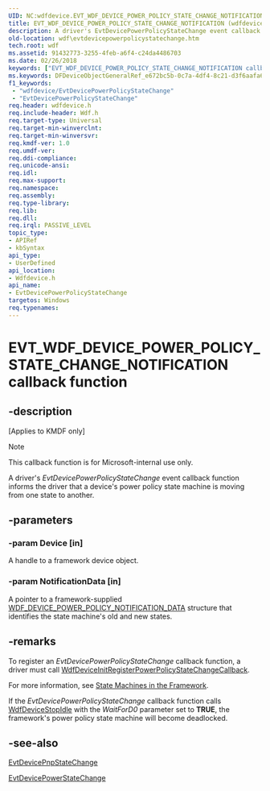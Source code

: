 ```yaml
---
UID: NC:wdfdevice.EVT_WDF_DEVICE_POWER_POLICY_STATE_CHANGE_NOTIFICATION
title: EVT_WDF_DEVICE_POWER_POLICY_STATE_CHANGE_NOTIFICATION (wdfdevice.h)
description: A driver's EvtDevicePowerPolicyStateChange event callback function informs the driver that a device's power policy state machine is moving from one state to another.
old-location: wdf\evtdevicepowerpolicystatechange.htm
tech.root: wdf
ms.assetid: 91432773-3255-4feb-a6f4-c24da4486703
ms.date: 02/26/2018
keywords: ["EVT_WDF_DEVICE_POWER_POLICY_STATE_CHANGE_NOTIFICATION callback function"]
ms.keywords: DFDeviceObjectGeneralRef_e672bc5b-0c7a-4df4-8c21-d3f6aafa6fb8.xml, EVT_WDF_DEVICE_POWER_POLICY_STATE_CHANGE_NOTIFICATION, EVT_WDF_DEVICE_POWER_POLICY_STATE_CHANGE_NOTIFICATION callback, EvtDevicePowerPolicyStateChange, EvtDevicePowerPolicyStateChange callback function, kmdf.evtdevicepowerpolicystatechange, wdf.evtdevicepowerpolicystatechange, wdfdevice/EvtDevicePowerPolicyStateChange
f1_keywords:
 - "wdfdevice/EvtDevicePowerPolicyStateChange"
 - "EvtDevicePowerPolicyStateChange"
req.header: wdfdevice.h
req.include-header: Wdf.h
req.target-type: Universal
req.target-min-winverclnt: 
req.target-min-winversvr: 
req.kmdf-ver: 1.0
req.umdf-ver: 
req.ddi-compliance: 
req.unicode-ansi: 
req.idl: 
req.max-support: 
req.namespace: 
req.assembly: 
req.type-library: 
req.lib: 
req.dll: 
req.irql: PASSIVE_LEVEL
topic_type:
- APIRef
- kbSyntax
api_type:
- UserDefined
api_location:
- Wdfdevice.h
api_name:
- EvtDevicePowerPolicyStateChange
targetos: Windows
req.typenames: 
---
```


# EVT_WDF_DEVICE_POWER_POLICY_STATE_CHANGE_NOTIFICATION callback function


## -description


<p class="CCE_Message">[Applies to KMDF only]</p>

>[!NOTE]
>This callback function is for Microsoft-internal use only.

A driver's <i>EvtDevicePowerPolicyStateChange</i> event callback function informs the driver that a device's power policy state machine is moving from one state to another.


## -parameters




### -param Device [in]

A handle to a framework device object.


### -param NotificationData [in]

A pointer to a framework-supplied <a href="https://docs.microsoft.com/windows-hardware/drivers/ddi/wdfdevice/ns-wdfdevice-_wdf_device_power_policy_notification_data">WDF_DEVICE_POWER_POLICY_NOTIFICATION_DATA</a> structure that identifies the state machine's old and new states.


## -remarks



To register an <i>EvtDevicePowerPolicyStateChange</i> callback function, a driver must call <a href="https://docs.microsoft.com/windows-hardware/drivers/ddi/wdfdevice/nf-wdfdevice-wdfdeviceinitregisterpowerpolicystatechangecallback">WdfDeviceInitRegisterPowerPolicyStateChangeCallback</a>.

For more information, see <a href="https://docs.microsoft.com/windows-hardware/drivers/wdf/state-machines-in-the-framework">State Machines in the Framework</a>.

If the <i>EvtDevicePowerPolicyStateChange</i> callback function calls <a href="https://docs.microsoft.com/windows-hardware/drivers/ddi/wdfdevice/nf-wdfdevice-wdfdevicestopidle">WdfDeviceStopIdle</a> with the <i>WaitForD0</i> parameter set to <b>TRUE</b>, the framework's power policy state machine will become deadlocked.




## -see-also




<a href="https://docs.microsoft.com/windows-hardware/drivers/ddi/wdfdevice/nc-wdfdevice-evt_wdf_device_pnp_state_change_notification">EvtDevicePnpStateChange</a>



<a href="https://docs.microsoft.com/windows-hardware/drivers/ddi/wdfdevice/nc-wdfdevice-evt_wdf_device_power_state_change_notification">EvtDevicePowerStateChange</a>
 

 

